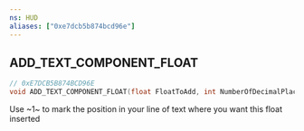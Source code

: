 ```yaml
---
ns: HUD
aliases: ["0xe7dcb5b874bcd96e"]
---
```

## ADD_TEXT_COMPONENT_FLOAT

```c
// 0xE7DCB5B874BCD96E
void ADD_TEXT_COMPONENT_FLOAT(float FloatToAdd, int NumberOfDecimalPlaces);
```

Use ~1~ to mark the position in your line of text where you want this float inserted

